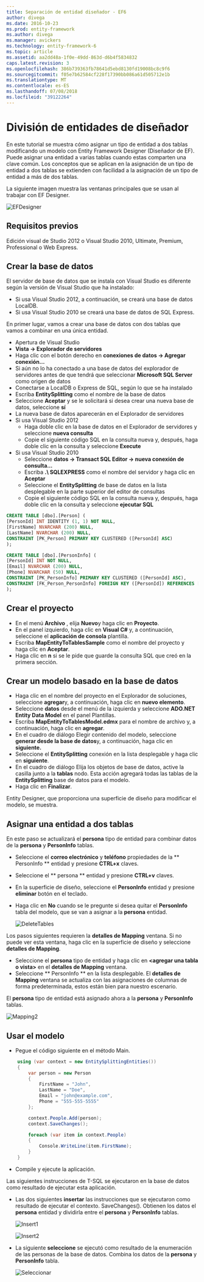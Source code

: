 ```yaml
---
title: Separación de entidad diseñador - EF6
author: divega
ms.date: 2016-10-23
ms.prod: entity-framework
ms.author: divega
ms.manager: avickers
ms.technology: entity-framework-6
ms.topic: article
ms.assetid: aa2dd48a-1f0e-49dd-863d-d6b4f5834832
caps.latest.revision: 3
ms.openlocfilehash: 386b739363fb78641d5ebd8130fd19008bc8c9f6
ms.sourcegitcommit: f05e7b62584cf228f17390bb086a61d505712e1b
ms.translationtype: MT
ms.contentlocale: es-ES
ms.lasthandoff: 07/08/2018
ms.locfileid: "39122264"
---
```

# <a name="designer-entity-splitting"></a>División de entidades de diseñador
En este tutorial se muestra cómo asignar un tipo de entidad a dos tablas modificando un modelo con Entity Framework Designer (Diseñador de EF). Puede asignar una entidad a varias tablas cuando estas comparten una clave común. Los conceptos que se aplican en la asignación de un tipo de entidad a dos tablas se extienden con facilidad a la asignación de un tipo de entidad a más de dos tablas.

La siguiente imagen muestra las ventanas principales que se usan al trabajar con EF Designer.

![EFDesigner](~/ef6/media/efdesigner.png)

## <a name="prerequisites"></a>Requisitos previos

Edición visual de Studio 2012 o Visual Studio 2010, Ultimate, Premium, Professional o Web Express.

## <a name="create-the-database"></a>Crear la base de datos

El servidor de base de datos que se instala con Visual Studio es diferente según la versión de Visual Studio que ha instalado:

-   Si usa Visual Studio 2012, a continuación, se creará una base de datos LocalDB.
-   Si usa Visual Studio 2010 se creará una base de datos de SQL Express.

En primer lugar, vamos a crear una base de datos con dos tablas que vamos a combinar en una única entidad.

-   Apertura de Visual Studio
-   **Vista -&gt; Explorador de servidores**
-   Haga clic con el botón derecho en **conexiones de datos -&gt; Agregar conexión...**
-   Si aún no lo ha conectado a una base de datos del explorador de servidores antes de que tendrá que seleccionar **Microsoft SQL Server** como origen de datos
-   Conectarse a LocalDB o Express de SQL, según lo que se ha instalado
-   Escriba **EntitySplitting** como el nombre de la base de datos
-   Seleccione **Aceptar** y se le solicitará si desea crear una nueva base de datos, seleccione **sí**
-   La nueva base de datos aparecerán en el Explorador de servidores
-   Si usa Visual Studio 2012
    -   Haga doble clic en la base de datos en el Explorador de servidores y seleccione **nueva consulta**
    -   Copie el siguiente código SQL en la consulta nueva y, después, haga doble clic en la consulta y seleccione **Execute**
-   Si usa Visual Studio 2010
    -   Seleccione **datos -&gt; Transact SQL Editor -&gt; nueva conexión de consulta...**
    -   Escriba **.\\ SQLEXPRESS** como el nombre del servidor y haga clic en **Aceptar**
    -   Seleccione el **EntitySplitting** de base de datos en la lista desplegable en la parte superior del editor de consultas
    -   Copie el siguiente código SQL en la consulta nueva y, después, haga doble clic en la consulta y seleccione **ejecutar SQL**

``` SQL
CREATE TABLE [dbo].[Person] (
[PersonId] INT IDENTITY (1, 1) NOT NULL,
[FirstName] NVARCHAR (200) NULL,
[LastName] NVARCHAR (200) NULL,
CONSTRAINT [PK_Person] PRIMARY KEY CLUSTERED ([PersonId] ASC)
);

CREATE TABLE [dbo].[PersonInfo] (
[PersonId] INT NOT NULL,
[Email] NVARCHAR (200) NULL,
[Phone] NVARCHAR (50) NULL,
CONSTRAINT [PK_PersonInfo] PRIMARY KEY CLUSTERED ([PersonId] ASC),
CONSTRAINT [FK_Person_PersonInfo] FOREIGN KEY ([PersonId]) REFERENCES [dbo].[Person] ([PersonId]) ON DELETE CASCADE
);
```

## <a name="create-the-project"></a>Crear el proyecto

-   En el menú **Archivo** , elija **Nuevo**y haga clic en **Proyecto**.
-   En el panel izquierdo, haga clic en **Visual C\#** y, a continuación, seleccione el **aplicación de consola** plantilla.
-   Escriba **MapEntityToTablesSample** como el nombre del proyecto y haga clic en **Aceptar**.
-   Haga clic en **n** si se le pide que guarde la consulta SQL que creó en la primera sección.

## <a name="create-a-model-based-on-the-database"></a>Crear un modelo basado en la base de datos

-   Haga clic en el nombre del proyecto en el Explorador de soluciones, seleccione **agregar**y, a continuación, haga clic en **nuevo elemento**.
-   Seleccione **datos** desde el menú de la izquierda y seleccione **ADO.NET Entity Data Model** en el panel Plantillas.
-   Escriba **MapEntityToTablesModel.edmx** para el nombre de archivo y, a continuación, haga clic en **agregar**.
-   En el cuadro de diálogo Elegir contenido del modelo, seleccione **generar desde la base de datos**y, a continuación, haga clic en **siguiente.**
-   Seleccione el **EntitySplitting** conexión en la lista desplegable y haga clic en **siguiente**.
-   En el cuadro de diálogo Elija los objetos de base de datos, active la casilla junto a la **tablas** nodo.
    Esta acción agregará todas las tablas de la **EntitySplitting** base de datos para el modelo.
-   Haga clic en **Finalizar**.

Entity Designer, que proporciona una superficie de diseño para modificar el modelo, se muestra.

## <a name="map-an-entity-to-two-tables"></a>Asignar una entidad a dos tablas

En este paso se actualizará el **persona** tipo de entidad para combinar datos de la **persona** y **PersonInfo** tablas.

-   Seleccione el **correo electrónico** y **teléfono** propiedades de la ** PersonInfo ** entidad y presione **CTRL+x** claves.
-   Seleccione el ** persona ** entidad y presione **CTRL+v** claves.
-   En la superficie de diseño, seleccione el **PersonInfo** entidad y presione **eliminar** botón en el teclado.
-   Haga clic en **No** cuando se le pregunte si desea quitar el **PersonInfo** tabla del modelo, que se van a asignar a la **persona** entidad.

    ![DeleteTables](~/ef6/media/deletetables.png)

Los pasos siguientes requieren la **detalles de Mapping** ventana. Si no puede ver esta ventana, haga clic en la superficie de diseño y seleccione **detalles de Mapping**.

-   Seleccione el **persona** tipo de entidad y haga clic en **&lt;agregar una tabla o vista&gt;** en el **detalles de Mapping** ventana.
-   Seleccione ** PersonInfo ** en la lista desplegable.
    El **detalles de Mapping** ventana se actualiza con las asignaciones de columnas de forma predeterminada, estos están bien para nuestro escenario.

El **persona** tipo de entidad está asignado ahora a la **persona** y **PersonInfo** tablas.

![Mapping2](~/ef6/media/mapping2.png)

## <a name="use-the-model"></a>Usar el modelo

-   Pegue el código siguiente en el método Main.

``` csharp
    using (var context = new EntitySplittingEntities())
    {
        var person = new Person
        {
            FirstName = "John",
            LastName = "Doe",
            Email = "john@example.com",
            Phone = "555-555-5555"
        };

        context.People.Add(person);
        context.SaveChanges();

        foreach (var item in context.People)
        {
            Console.WriteLine(item.FirstName);
        }
    }
```

-   Compile y ejecute la aplicación.

Las siguientes instrucciones de T-SQL se ejecutaron en la base de datos como resultado de ejecutar esta aplicación. 

-   Las dos siguientes **insertar** las instrucciones que se ejecutaron como resultado de ejecutar el contexto. SaveChanges(). Obtienen los datos el **persona** entidad y dividirla entre el **persona** y **PersonInfo** tablas.

    ![Insert1](~/ef6/media/insert1.png)

    ![Insert2](~/ef6/media/insert2.png)
-   La siguiente **seleccione** se ejecutó como resultado de la enumeración de las personas de la base de datos. Combina los datos de la **persona** y **PersonInfo** tabla.

    ![Seleccionar](~/ef6/media/select.png)
